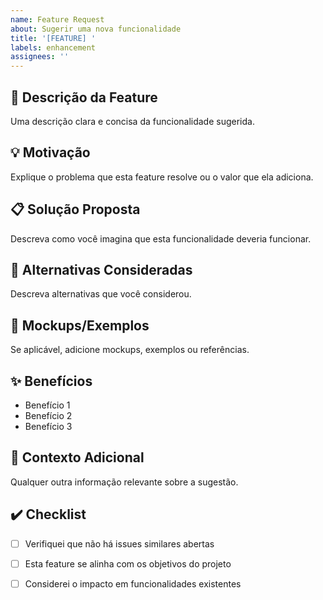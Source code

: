 ```yaml
---
name: Feature Request
about: Sugerir uma nova funcionalidade
title: '[FEATURE] '
labels: enhancement
assignees: ''
---
```


## 🚀 Descrição da Feature
Uma descrição clara e concisa da funcionalidade sugerida.

## 💡 Motivação
Explique o problema que esta feature resolve ou o valor que ela adiciona.

## 📋 Solução Proposta
Descreva como você imagina que esta funcionalidade deveria funcionar.

## 🔄 Alternativas Consideradas
Descreva alternativas que você considerou.

## 📸 Mockups/Exemplos
Se aplicável, adicione mockups, exemplos ou referências.

## ✨ Benefícios
- Benefício 1
- Benefício 2
- Benefício 3

## 📌 Contexto Adicional
Qualquer outra informação relevante sobre a sugestão.

## ✔️ Checklist
- [ ] Verifiquei que não há issues similares abertas
- [ ] Esta feature se alinha com os objetivos do projeto
- [ ] Considerei o impacto em funcionalidades existentes

